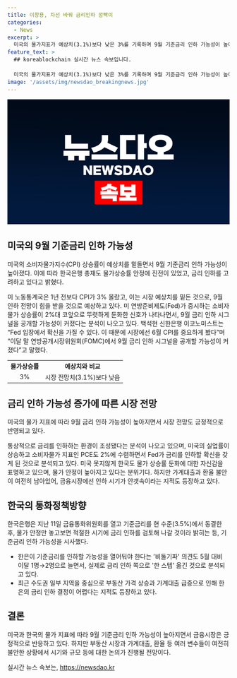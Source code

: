 ```yaml
---
title: 이창용, 차선 바꿔 금리인하 깜빡이
categories:
  - News
excerpt: >
  미국의 물가지표가 예상치(3.1%)보다 낮은 3%를 기록하며 9월 기준금리 인하 가능성이 높아졌다. 내년 이후 처음으로 물가 하락이 나타나며 연방준비제도(Fed)가 중시하는 소비자물가 상승률이 2%대로 둔화하면서 인하 전망이 강화되고 있다. 한국은행 또한 물가 상승률의 둔화에 따른 금리 인하 가능성을 언급하며, 가계빚과 환율 변동성에 대한 우려가 여전히 남아 있다. 9월 연방공개시장위원회(FOMC)에서 금리 인하 시그널을 공개할 가능성이 커지고 있으며, 이에 대한 관심이 높아지고 있다.
feature_text: >
  ## koreablockchain 실시간 뉴스 속보입니다.

  미국의 물가지표가 예상치(3.1%)보다 낮은 3%를 기록하며 9월 기준금리 인하 가능성이 높아졌다. 내년 이후 처음으로 물가 하락이 나타나며 연방준비제도(Fed)가 중시하는 소비자물가 상승률이 2%대로 둔화하면서 인하 전망이 강화되고 있다. 한국은행 또한 물가 상승률의 둔화에 따른 금리 인하 가능성을 언급하며, 가계빚과 환율 변동성에 대한 우려가 여전히 남아 있다. 9월 연방공개시장위원회(FOMC)에서 금리 인하 시그널을 공개할 가능성이 커지고 있으며, 이에 대한 관심이 높아지고 있다.
image: '/assets/img/newsdao_breakingnews.jpg'
---
```


<p><img src="/assets/img/newsdao_breakingnews.jpg" alt="koreablockchain 속보" /></p>

<h2 data-ke-size="size26">미국의 9월 기준금리 인하 가능성</h2>

<p>미국의 소비자물가지수(CPI) 상승률이 예상치를 밑돌면서 9월 기준금리 인하 가능성이 높아졌다. 이에 따라 한국은행 총재도 물가상승률 안정에 진전이 있었고, 금리 인하를 고려하고 있다고 밝혔다.</p>

<p data-ke-size="size16">미 노동통계국은 1년 전보다 CPI가 3% 올랐고, 이는 시장 예상치를 밑돈 것으로, 9월 인하 전망이 힘을 받을 것으로 예상하고 있다. 미 연방준비제도(Fed)가 중시하는 소비자물가 상승률이 2%대 코앞으로 뚜렷하게 둔화한 신호가 나타나면서, 9월 금리 인하 시그널을 공개할 가능성이 커졌다는 분석이 나오고 있다. 백석현 신한은행 이코노미스트는 “Fed 입장에서 확신을 가질 수 있다. 이 때문에 시장에선 6월 CPI를 중요하게 봤다”며 “이달 말 연방공개시장위원회(FOMC)에서 9월 금리 인하 시그널을 공개할 가능성이 커졌다”고 말했다.</p>

<table>
  <tr>
    <td style="text-align: center; height: 17px;"><b>물가상승률</b></td>
    <td style="text-align: center; height: 17px;"><b>예상치와 비교</b></td>
  </tr>
  <tr>
    <td style="text-align: center; height: 17px;">3%</td>
    <td style="text-align: center; height: 17px;">시장 전망치(3.1%)보다 낮음</td>
  </tr>
</table>

<h2 data-ke-size="size26">금리 인하 가능성 증가에 따른 시장 전망</h2>

<p>미국의 물가 지표에 따라 9월 금리 인하 가능성이 높아지면서 시장 전망도 긍정적으로 반영되고 있다.</p>

<p data-ke-size="size16">통상적으로 금리를 인하하는 환경이 조성됐다는 분석이 나오고 있으며, 미국의 실업률이 상승하고 소비자물가 지표인 PCE도 2%에 수렴하면서 Fed가 금리를 인하할 확신을 갖게 된 것으로 분석되고 있다. 미국 못지않게 한국도 물가 상승률 둔화에 대한 자신감을 표명하고 있으며, 물가 안정이 높아지고 있다는 분위기다. 하지만 가계대출과 환율 불안이 여전히 남아있어, 금융시장에선 인하 시기가 안갯속이라는 지적도 등장하고 있다.</p>

<h2 data-ke-size="size26">한국의 통화정책방향</h2>

<p>한국은행은 지난 11일 금융통화위원회를 열고 기준금리를 현 수준(3.5%)에서 동결한 후, 물가 안정만 놓고보면 적절한 시기에 금리 인하를 검토해 나갈 것이라 밝히는 등, 기준금리 인하 가능성을 시사했다.</p>

<ul>
  <li>한은이 기준금리를 인하할 가능성을 열어둬야 한다는 '비둘기파' 의견도 5월 대비 이달 1명→2명으로 늘면서, 실제로 금리 인하 쪽으로 '한 스텝' 옮긴 것으로 분석되고 있다.</li>
  <li>최근 수도권 일부 지역을 중심으로 부동산 가격 상승과 가계대출 급증으로 인해 한은의 금리 인하 결정이 어렵다는 지적도 등장하고 있다.</li>
</ul>

<h2 data-ke-size="size26">결론</h2>

<p>미국과 한국의 물가 지표에 따라 9월 기준금리 인하 가능성이 높아지면서 금융시장은 긍정적으로 반응하고 있다. 하지만 부동산 시장과 가계대출, 환율 등 여러 변수들이 여전히 불안한 상황에서 시기와 규모 등에 대한 논의가 진행될 전망이다.</p>
실시간 뉴스 속보는, <a href="https://newsdao.kr" rel="dofollow">https://newsdao.kr</a>


